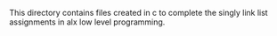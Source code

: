 This directory contains files created in c to complete the singly link list assignments in alx low level programming.
